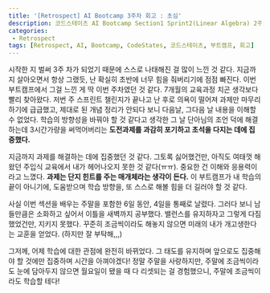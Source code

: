 ```yaml
---
title: '[Retrospect] AI Bootcamp 3주차 회고 : 초심'
description: 코드스테이츠 AI Bootcamp Section1 Sprint2(Linear Algebra) 2주차 회고
categories:
 - Retrospect
tags: [Retrospect, AI, Bootcamp, CodeStates, 코드스테이츠, 부트캠프, 회고]
---
```


시작한 지 벌써 3주 차가 되었기 때문에 스스로 나태해진 걸 많이 느낀 것 같다. 지금까지 살아오면서 항상 그랬듯, 난 확실히 초반에 너무 힘을 줘버리기에 점점 빠진다. 이번 부트캠프에서 그걸 느낀 게 딱 이번 주차였던 것 같다. 7개월의 교육과정 치곤 생각보다 빨리 찾아왔다.
저번 주 스프린트 챌린지가 끝나고 난 후로 의욕이 떨어져 과제만 마무리하기에 급급했고, 제대로 된 개념 정리가 안되다 보니 다음날, 그다음 날 내용을 이해할 수 없었다. 학습의 방향성을 바꿔야 할 것 같다고 생각한 그 날 단아님의 조언 덕에 해결하는데 3시간가량을 써먹어버리는 **도전과제를 과감히 포기하고 초석을 다지는 데에 집중했다.**

지금까지 과제를 해결하는 데에 집중했던 것 같다. 그토록 싫어했건만, 아직도 여태껏 해왔던 주입식 교육에서 내가 헤어나오지 못한 것 같다(ㅠㅠ). 중요한 건 이해와 응용력이라고 느꼈다. **과제는 단지 힌트를 주는 매개체라는 생각이 든다.** 이 부트캠프가 내 학습의 끝이 아니기에, 도움받으며 학습 방향을, 또 스스로 해볼 힘을 더 길러야 할 것 같다.

사실 이번 섹션을 배우는 주말을 포함한 6일 동안, 4일을 통째로 날렸다. 그러다 보니 남들만큼은 소화하고 싶어서 이틀을 새벽까지 공부했다. 밸런스를 유지하자고 그렇게 다짐했었건만, 지키지 못했다. 꾸준히 조금씩이라도 해놓지 않으면 미래의 내가 개고생한다는 교훈을 얻었다. (하지만 잘 부탁해,,,)

그저께, 어제 학습에 대한 관점에 완전히 바뀌었다. 그 태도를 유지하며 앞으로도 집중해야 할 것에만 집중하며 시간을 아껴야겠다!
정말 주말을 사랑하지만, 주말에 조금씩이라도 눈에 담아두지 않으면 월요일이 됐을 때 다 리셋되는 걸 경험했으니, 주말에 조금씩이라도 학습할 테다!